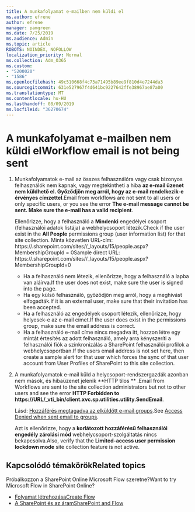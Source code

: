 ```yaml
---
title: A munkafolyamat e-mailben nem küldi el
ms.author: efrene
author: efrene
manager: pamgreen
ms.date: 7/25/2019
ms.audience: Admin
ms.topic: article
ROBOTS: NOINDEX, NOFOLLOW
localization_priority: Normal
ms.collection: Adm_O365
ms.custom:
- "5200020"
- "1586"
ms.openlocfilehash: 49c510668f4c73a71495b89ee9f810d4e7244da3
ms.sourcegitcommit: 631e527967f4d641bc9227642ffe38967ae87a00
ms.translationtype: MT
ms.contentlocale: hu-HU
ms.lasthandoff: 08/09/2019
ms.locfileid: "36270674"
---
```

# <a name="workflow-email-is-not-being-sent"></a><span data-ttu-id="9a567-102">A munkafolyamat e-mailben nem küldi el</span><span class="sxs-lookup"><span data-stu-id="9a567-102">Workflow email is not being sent</span></span>

1. <span data-ttu-id="9a567-103">Munkafolyamatok e-mail az összes felhasználóra vagy csak bizonyos felhasználók nem kapnak, vagy megtekintheti a hiba **az e-mail üzenet nem küldhető el. Győződjön meg arról, hogy az e-mail rendelkezik-e érvényes címzettel**.</span><span class="sxs-lookup"><span data-stu-id="9a567-103">Email from workflows are not sent to all users or only specific users, or you see the error **The e-mail message cannot be sent. Make sure the e-mail has a valid recipient**.</span></span>

    <span data-ttu-id="9a567-104">Ellenőrizze, hogy a felhasználó a **Mindenki** engedélyei csoport (felhasználói adatok listája) a webhelycsoport létezik.</span><span class="sxs-lookup"><span data-stu-id="9a567-104">Check if the user exist in the **All People** permissions group (user information list) for that site collection.</span></span>  <span data-ttu-id="9a567-105">Minta közvetlen URL-cím: https://<tenant>.sharepoint.com/sites/<sitename>/_layouts/15/people.aspx? MembershipGroupId = 0</span><span class="sxs-lookup"><span data-stu-id="9a567-105">Sample direct URL: https://<tenant>.sharepoint.com/sites/<sitename>/_layouts/15/people.aspx?MembershipGroupId=0</span></span>

    - <span data-ttu-id="9a567-106">Ha a felhasználó nem létezik, ellenőrizze, hogy a felhasználó a lapba van aláírva.</span><span class="sxs-lookup"><span data-stu-id="9a567-106">If the user does not exist, make sure the user is signed into the page.</span></span> 
    - <span data-ttu-id="9a567-107">Ha egy külső felhasználó, győződjön meg arról, hogy a meghívást elfogadták.</span><span class="sxs-lookup"><span data-stu-id="9a567-107">If it is an external user, make sure that their invitation has been accepted.</span></span>
    - <span data-ttu-id="9a567-108">Ha a felhasználó az engedélyek csoport létezik, ellenőrizze, hogy helyesek-e az e-mail címet.</span><span class="sxs-lookup"><span data-stu-id="9a567-108">If the user does exist in the permissions group, make sure the email address is correct.</span></span>
    - <span data-ttu-id="9a567-109">Ha a felhasználó e-mail címe nincs megadva itt, hozzon létre egy mintát értesítés az adott felhasználó, amely arra kényszeríti a felhasználói fiók a szinkronizálás a SharePoint felhasználói profilok a webhelycsoportban.</span><span class="sxs-lookup"><span data-stu-id="9a567-109">If the users email address is not set here, then create a sample alert for that user which forces the sync of that user account from User Profiles of SharePoint to this site collection.</span></span>
 
2. <span data-ttu-id="9a567-110">A munkafolyamatok e-mail küld a helycsoport-rendszergazdák azonban nem mások, és hibaüzenet jelenik \*\*HTTP tilos <spam> <spam> \*\* <spam> <spam>.</span><span class="sxs-lookup"><span data-stu-id="9a567-110">Email from Workflows are sent to the site collection administrators but not to other users and see the error **HTTP Forbidden to <spam><spam>https://URL/_vti_bin/client.xvc.sp.utilities.utility.SendEmail**<spam><spam>.</span></span>
 

    <span data-ttu-id="9a567-111">Lásd: [Hozzáférés megtagadva az elküldött e-mail groups](https://docs.microsoft.com/sharepoint/support/server-admin/access-denied-when-send-an-email-to-groups).</span><span class="sxs-lookup"><span data-stu-id="9a567-111">See [Access Denied when sent email to groups](https://docs.microsoft.com/sharepoint/support/server-admin/access-denied-when-send-an-email-to-groups).</span></span>

    <span data-ttu-id="9a567-112">Azt is ellenőrizze, hogy a **korlátozott hozzáférésű felhasználói engedély zárolási mód** webhelycsoport-szolgáltatás nincs bekapcsolva.</span><span class="sxs-lookup"><span data-stu-id="9a567-112">Also, verify that the **Limited-access user permission lockdown mode** site collection feature is not active.</span></span>


## <a name="related-topics"></a><span data-ttu-id="9a567-113">Kapcsolódó témakörök</span><span class="sxs-lookup"><span data-stu-id="9a567-113">Related topics</span></span>
<span data-ttu-id="9a567-114">Próbálkozzon a SharePoint Online Microsoft Flow szeretne?</span><span class="sxs-lookup"><span data-stu-id="9a567-114">Want to try Microsoft Flow in SharePoint Online?</span></span>
- [<span data-ttu-id="9a567-115">Folyamat létrehozása</span><span class="sxs-lookup"><span data-stu-id="9a567-115">Create Flow</span></span>](https://support.office.com/article/Create-a-flow-for-a-list-or-library-in-SharePoint-Online-or-OneDrive-for-Business-a9c3e03b-0654-46af-a254-20252e580d01) 
- [<span data-ttu-id="9a567-116">A SharePoint és az áram</span><span class="sxs-lookup"><span data-stu-id="9a567-116">SharePoint and Flow</span></span>](https://flow.microsoft.com/blog/sharepoint-and-flow/) 


